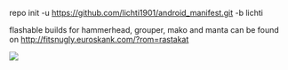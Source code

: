 repo init -u https://github.com/lichti1901/android_manifest.git -b lichti

flashable builds for hammerhead, grouper, mako and manta can be found on http://fitsnugly.euroskank.com/?rom=rastakat

<img src="https://raw.github.com/rascarlo/android_manifest/jb-ras-mr2.0/LionOfJudah.png">
